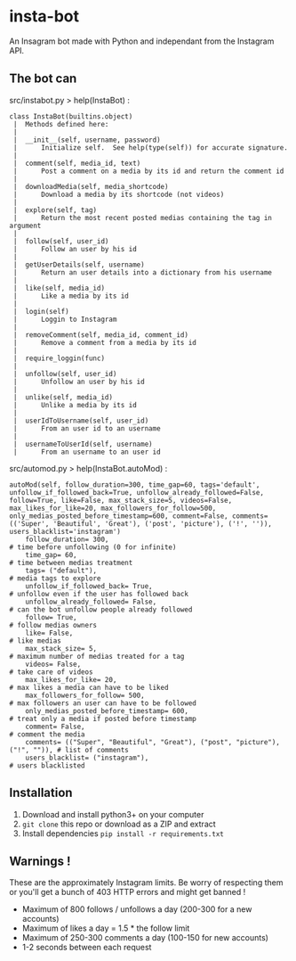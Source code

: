 # insta-bot
An Insagram bot made with Python and independant from the Instagram API.

## The bot can

src/instabot.py > help(InstaBot) :
```
class InstaBot(builtins.object)
 |  Methods defined here:
 |  
 |  __init__(self, username, password)
 |      Initialize self.  See help(type(self)) for accurate signature.
 |  
 |  comment(self, media_id, text)
 |      Post a comment on a media by its id and return the comment id
 |  
 |  downloadMedia(self, media_shortcode)
 |      Download a media by its shortcode (not videos)
 |  
 |  explore(self, tag)
 |      Return the most recent posted medias containing the tag in argument
 |  
 |  follow(self, user_id)
 |      Follow an user by his id
 |  
 |  getUserDetails(self, username)
 |      Return an user details into a dictionary from his username
 |  
 |  like(self, media_id)
 |      Like a media by its id
 |  
 |  login(self)
 |      Loggin to Instagram
 |  
 |  removeComment(self, media_id, comment_id)
 |      Remove a comment from a media by its id
 |  
 |  require_loggin(func)
 |  
 |  unfollow(self, user_id)
 |      Unfollow an user by his id
 |  
 |  unlike(self, media_id)
 |      Unlike a media by its id
 |  
 |  userIdToUsername(self, user_id)
 |      From an user id to an username
 |  
 |  usernameToUserId(self, username)
 |      From an username to an user id
```
src/automod.py > help(InstaBot.autoMod) :
```
autoMod(self, follow_duration=300, time_gap=60, tags='default', unfollow_if_followed_back=True, unfollow_already_followed=False, follow=True, like=False, max_stack_size=5, videos=False, max_likes_for_like=20, max_followers_for_follow=500, only_medias_posted_before_timestamp=600, comment=False, comments=(('Super', 'Beautiful', 'Great'), ('post', 'picture'), ('!', '')), users_blacklist='instagram')
    follow_duration= 300,                                                        # time before unfollowing (0 for infinite)
    time_gap= 60,                                                                # time between medias treatment
    tags= ("default"),                                                           # media tags to explore
    unfollow_if_followed_back= True,                                             # unfollow even if the user has followed back
    unfollow_already_followed= False,                                            # can the bot unfollow people already followed 
    follow= True,                                                                # follow medias owners
    like= False,                                                                 # like medias 
    max_stack_size= 5,                                                           # maximum number of medias treated for a tag
    videos= False,                                                               # take care of videos
    max_likes_for_like= 20,                                                      # max likes a media can have to be liked
    max_followers_for_follow= 500,                                               # max followers an user can have to be followed
    only_medias_posted_before_timestamp= 600,                                    # treat only a media if posted before timestamp
    comment= False,                                                              # comment the media
    comments= (("Super", "Beautiful", "Great"), ("post", "picture"), ("!", "")), # list of comments
    users_blacklist= ("instagram"),                                              # users blacklisted
```

## Installation

1. Download and install python3+ on your computer
2. `git clone` this repo or download as a ZIP and extract
3. Install dependencies `pip install -r requirements.txt`

## Warnings !

These are the approximately Instagram limits. Be worry of respecting them or you'll get a bunch of 403 HTTP errors and might get banned !
* Maximum of 800 follows / unfollows a day (200-300 for a new accounts)
* Maximum of likes a day = 1.5 \* the follow limit
* Maximum of 250-300 comments a day (100-150 for new accounts)
* 1-2 seconds between each request
